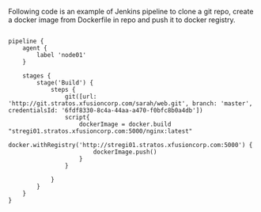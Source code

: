 Following code is an example of Jenkins pipeline to clone a git repo, create a docker image from Dockerfile in repo and push it to docker registry.

```

pipeline {
    agent {
        label 'node01'
    }

    stages {
        stage('Build') {
            steps {
                git([url: 'http://git.stratos.xfusioncorp.com/sarah/web.git', branch: 'master', credentialsId: '6fdf8330-8c4a-44aa-a470-f0bfc8b0a4db'])
                script{
                    dockerImage = docker.build "stregi01.stratos.xfusioncorp.com:5000/nginx:latest"
                    docker.withRegistry('http://stregi01.stratos.xfusioncorp.com:5000') {
                        dockerImage.push()
                    }
                } 
                
            }
        }
    }
}

```
